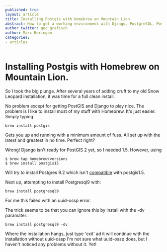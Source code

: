 ```yaml
---
published: true
layout: article
title: Installing Postgis with Homebrew on Mountain Lion
abstract: How to get a working environment with Django, PostgreSQL, PostGIS with Homebrew
author_twitter: geo_grafisch
author: Marc Beringen
categories:
- articles
---
```


# Installing Postgis with Homebrew on Mountain Lion.

So I took the big plunge. After several years of adding cruft to my old Snow Leopard installation, it was time for a full clean install.

No problem except for getting PostGIS and Django to play nice. The problem is I like to install most of my stuff with Homebrew. It's just easier. Simply typing 

    brew install postgis
    
Gets you up and running with a minimum amount of fuss. All set up with the latest and greatest in no time. Perfect right?

Wrong! Django isn't ready for PostGIS 2 yet, so I needed 1.5. However, using

    $ brew tap homebrew/versions
    $ brew install postgis15
    
Will try to install Postgres 9.2 which isn't [compatible](http://trac.osgeo.org/postgis/wiki/UsersWikiPostgreSQLPostGIS) with postgis1.5. 

Next up, attempting to install Postgresql9 with:

    brew install postgresql9
    
For me this failed with an uuid-ossp error. 

The trick seems to be that you can ignore this by install with the -dv paramater:

    brew install postgresql9 -dv
    
Where the installation hangs, just type 'exit' ad it will continue with the installation without uuid-ossp
I'm not sure what uuid-ossp does, but I haven't noticed any problems without it. Yet!